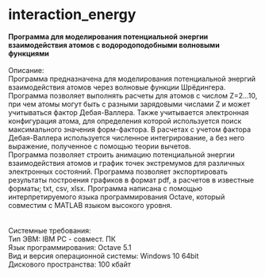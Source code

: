 # interaction_energy
<b>Программа для моделирования потенциальной энергии взаимодействия атомов с водородоподобными волновыми функциями</b><br>
<br>Описание:<br>
Программа предназначена для моделирования потенциальной энергий взаимодействия атомов через волновые функции Шрёдингера. Программа позволяет выполнять расчеты для атомов с числом Z=2…10, при чем атомы могут быть с разными зарядовыми числами Z и может учитываться фактор Дебая-Валлера. Также учитывается электронная конфигурация атома, для определения которой используется поиск максимального значения форм-фактора. В расчетах с учетом фактора Дебая-Валлера используется численное интегрирование, а без него выражение, полученное с помощью теории вычетов. <br>
Программа позволяет строить анимацию потенциальной энергии взаимодействия атомов и график точек экстремумов для различных электронных состояний. Программа позволяет экспортировать результаты построения графиков в формат pdf, а расчетов в известные форматы; txt, csv, xlsx. Программа написана с помощью интерпретируемого языка программирования Octave, который совместим с MATLAB языком высокого уровня. <br>
<br><br>
Системные требования:<br>
Тип ЭВМ: IBM PC - совмест. ПК<br>
Язык программирования: Octave 5.1<br>
Вид и версия операционной системы: Windows 10 64bit<br>
Дискового пространства: 100 кбайт

